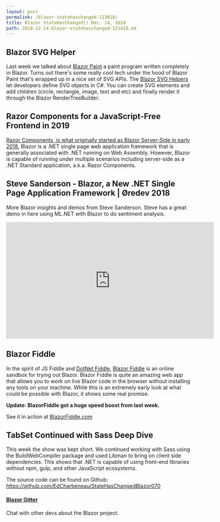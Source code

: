 ```yaml
---
layout: post
permalink: /blazor-statehaschanged-113018/
title: Blazor StateHasChanged() Dec. 14, 2018
path: 2018-12-14-blazor-statehaschanged-121418.md
---
```


## Blazor SVG Helper

Last week we talked about [Blazor Paint][bplive] a paint program written completely in Blazor. Turns out there's some really cool tech under the hood of Blazor Paint that's wrapped up in a nice set of SVG APIs. The [Blazor SVG Helpers][blsvg] let developers define SVG objects in C#. You can create SVG elements and add children (circle, rectangle, image, text and etc) and finally render it through the Blazor RenderTreeBuilder.

## Razor Components for a JavaScript-Free Frontend in 2019

[Razor Components, is what originally started as Blazor Server-Side in early 2018.][rcom] Blazor is a .NET single page web application framework that is generally associated with .NET running on Web Assembly. However, Blazor is capable of running under multiple scenarios including server-side as a .NET Standard application, a.k.a. Razor Components.

## Steve Sanderson - Blazor, a New .NET Single Page Application Framework | Øredev 2018

More Blazor insights and demos from Steve Sanderson. Steve has a great demo in here using ML.NET with Blazor to do sentiment analysis.

<iframe width="560" height="315" src="https://www.youtube.com/embed/qrf3OrLHeFI" frameborder="0" allow="accelerometer; autoplay; encrypted-media; gyroscope; picture-in-picture" allowfullscreen></iframe>

## Blazor Fiddle

In the spirit of JS Fiddle and [DotNet Fiddle][dnf], [Blazor Fiddle][fiddle] is an online sandbox for trying out Blazor. Blazor Fiddle is quite an amazing web app that allows you to work on live Blazor code in the browser without installing any tools on your machine. While this is an extremely early look at what could be possible with Blazor, it shows some real promise.

**Update: BlazorFiddle got a huge speed boost from last week.**

See it in action at [BlazorFiddle.com][fiddle]

## TabSet Continued with Sass Deep Dive

This week the show was kept short. We continued working with Sass using the BuildWebCompiler package and used Libman to bring on client side dependencies. This shows that .NET is capable of using front-end libraries without npm, gulp, and other JavaScript ecosystems.

The source code can be found on Github: https://github.com/EdCharbeneau/StateHasChangedBlazor070

#### [Blazor Gitter](https://gitter.im/aspnet/Blazor#utm_source=notification&utm_medium=email&utm_campaign=unread-notifications) 

Chat with other devs about the Blazor project.


[rcom]: https://www.telerik.com/blogs/razor-components-for-a-javascript-free-frontend-in-2019
[paint]: https://github.com/Lupusa87/BlazorPaint
[fiddle]: https://blazorfiddle.com/
[dnf]: https://dotnetfiddle.net
[blsvg]: https://github.com/Lupusa87/BlazorSvgHelper
[bplive]: https://lupblazordemos.z13.web.core.windows.net/PaintPage